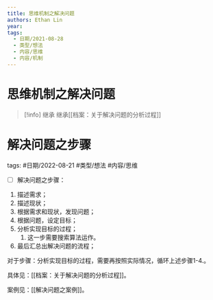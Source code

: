 ```yaml
---
title: 思维机制之解决问题
authors: Ethan Lin
year:
tags:
  - 日期/2021-08-28 
  - 类型/想法 
  - 内容/思维 
  - 内容/机制 
---
```



# 思维机制之解决问题






> [!info] 继承
> 继承[[档案：关于解决问题的分析过程]]







# 解决问题之步骤



tags: #日期/2022-08-21 #类型/想法 #内容/思维 

- [ ] 解决问题之步骤：
1. 描述需求；
2. 描述现状；
3. 根据需求和现状，发现问题；
4. 根据问题，设定目标；
5. 分析实现目标的过程；
	1. 这一步需要搜索算法运作。
6. 最后汇总出解决问题的流程；

对于步骤：分析实现目标的过程，需要再按照实际情况，循环上述步骤1-4.。



具体见：[[档案：关于解决问题的分析过程]]。

案例见：[[解决问题之案例]]。



